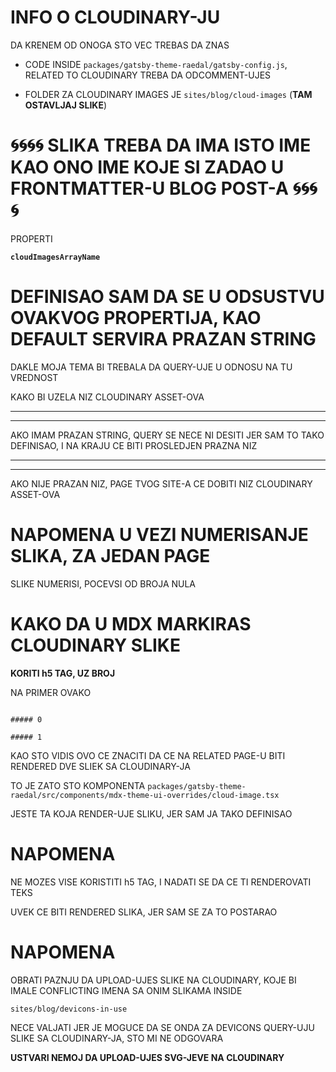# INFO O CLOUDINARY-JU

DA KRENEM OD ONOGA STO VEC TREBAS DA ZNAS

- CODE INSIDE `packages/gatsby-theme-raedal/gatsby-config.js`, RELATED TO CLOUDINARY TREBA DA ODCOMMENT-UJES

- FOLDER ZA CLOUDINARY IMAGES JE `sites/blog/cloud-images` (**TAM OSTAVLJAJ SLIKE**)

# :cyclone::cyclone::cyclone::cyclone: SLIKA TREBA DA IMA ISTO IME KAO ONO IME KOJE SI ZADAO U FRONTMATTER-U BLOG POST-A :cyclone::cyclone::cyclone::cyclone:

PROPERTI

**`cloudImagesArrayName`**

# DEFINISAO SAM DA SE U ODSUSTVU OVAKVOG PROPERTIJA, KAO DEFAULT SERVIRA PRAZAN STRING

DAKLE MOJA TEMA BI TREBALA DA QUERY-UJE U ODNOSU NA TU VREDNOST

KAKO BI UZELA NIZ CLOUDINARY ASSET-OVA

***
***

AKO IMAM PRAZAN STRING, QUERY SE NECE NI DESITI JER SAM TO TAKO DEFINISAO, I NA KRAJU CE BITI PROSLEDJEN PRAZNA NIZ

***
***

AKO NIJE PRAZAN NIZ, PAGE TVOG SITE-A CE DOBITI NIZ CLOUDINARY ASSET-OVA

# NAPOMENA U VEZI NUMERISANJE SLIKA, ZA JEDAN PAGE

SLIKE NUMERISI, POCEVSI OD BROJA NULA

# KAKO DA U MDX MARKIRAS CLOUDINARY SLIKE

**KORITI h5 TAG, UZ BROJ**

NA PRIMER OVAKO

```mdx

##### 0

##### 1

```

KAO STO VIDIS OVO CE ZNACITI DA CE NA RELATED PAGE-U BITI RENDERED DVE SLIEK SA CLOUDINARY-JA

TO JE ZATO STO KOMPONENTA `packages/gatsby-theme-raedal/src/components/mdx-theme-ui-overrides/cloud-image.tsx`

JESTE TA KOJA RENDER-UJE SLIKU, JER SAM JA TAKO DEFINISAO

# NAPOMENA

NE MOZES VISE KORISTITI h5 TAG, I NADATI SE DA CE TI RENDEROVATI TEKS

UVEK CE BITI RENDERED SLIKA, JER SAM SE ZA TO POSTARAO

# NAPOMENA

OBRATI PAZNJU DA UPLOAD-UJES SLIKE NA CLOUDINARY, KOJE BI IMALE CONFLICTING IMENA SA ONIM SLIKAMA INSIDE

`sites/blog/devicons-in-use`

NECE VALJATI JER JE MOGUCE DA SE ONDA ZA DEVICONS QUERY-UJU SLIKE SA CLOUDINARY-JA, STO MI NE ODGOVARA 

**USTVARI NEMOJ DA UPLOAD-UJES SVG-JEVE NA CLOUDINARY**
